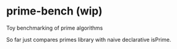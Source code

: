 # prime-bench (wip)

Toy benchmarking of prime algorithms

So far just compares primes library with naive declarative isPrime.
